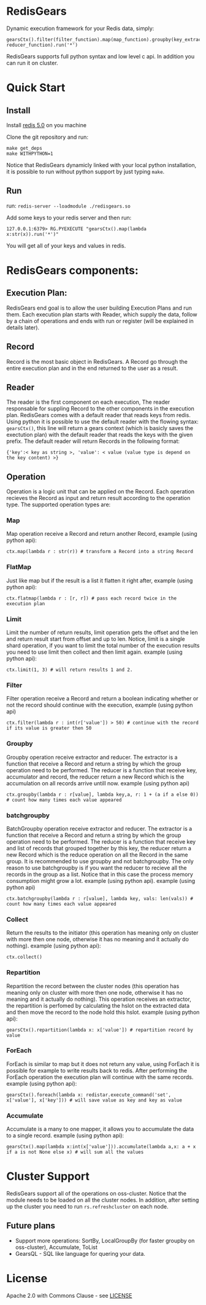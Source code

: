 # RedisGears
Dynamic execution framework for your Redis data, simply:
```
gearsCtx().filter(filter_function).map(map_function).groupby(key_extractor_function, reducer_function).run('*')
```
RedisGears supports full python syntax and low level c api. In addition you can run it on cluster.

# Quick Start

## Install
Install [redis 5.0](https://redis.io/) on you machine

Clone the git repository and run:
```
make get_deps
make WITHPYTHON=1
```

Notice that RedisGears dynamicly linked with your local python installation, it is possible to run without python support by just typing `make`.

## Run
run: `redis-server --loadmodule ./redisgears.so`

Add some keys to your redis server and then run:
```
127.0.0.1:6379> RG.PYEXECUTE "gearsCtx().map(lambda x:str(x)).run('*')"
```
You will get all of your keys and values in redis.

# RedisGears components:
## Execution Plan:
RedisGears end goal is to allow the user building Execution Plans and run them. Each execution plan starts with Reader, which supply the data, follow by a chain of operations and ends with run or register (will be explained in details later).

## Record
Record is the most basic object in RedisGears. A Record go through the entire execution plan and in the end returned to the user as a result.

## Reader
The reader is the first component on each execution, The reader responsable for suppling Record to the other components in the execution plan. RedisGears comes with a default reader that reads keys from redis. Using python it is possible to use the default reader with the flowing syntax: `gearsCtx()`, this line will return a gears context (which is basicly saves the exectution plan) with the default reader that reads the keys with the given prefix. The default reader will return Records in the following format:
```
{'key':< key as string >, 'value': < value (value type is depend on the key content) >}
```

## Operation
Operation is a logic unit that can be applied on the Record. Each operation recieves the Record as input and return result according to the operation type. The supported operation types are:

### Map
Map operation receive a Record and return another Record, example (using python api):
```
ctx.map(lambda r : str(r)) # transform a Record into a string Record
```

### FlatMap
Just like map but if the result is a list it flatten it right after, example (using python api):
```
ctx.flatmap(lambda r : [r, r]) # pass each record twice in the execution plan
```

### Limit
Limit the number of return results, limit operation gets the offset and the len and return result start from offset and up to len. Notice, limit is a single shard operation, if you want to limit the total number of the execution results you need to use limit then collect and then limit again. example (using python api):
```
ctx.limit(1, 3) # will return results 1 and 2.
```

### Filter
Filter operation receive a Record and return a boolean indicating whether or not the record should continue with the execution, example (using python api)
```
ctx.filter(lambda r : int(r['value']) > 50) # continue with the record if its value is greater then 50
```

### Groupby
Groupby operation receive extractor and reducer. The extractor is a function that receive a Record and return a string by which the group operation need to be performed. The reducer is a function that receive key, accumulator and record, the reducer return a new Record which is the accumulation on all records arrive untill now. example (using python api)
```
ctx.groupby(lambda r : r[value], lambda key,a, r: 1 + (a if a else 0)) # count how many times each value appeared
```

### batchgroupby
BatchGroupby operation receive extractor and reducer. The extractor is a function that receive a Record and return a string by which the group operation need to be performed. The reducer is a function that receive key and list of records that grouped together by this key, the reducer return a new Record which is the reduce operation on all the Record in the same group.
It is recommended to use groupby and not batchgroupby. The only reason to use batchgroupby is if you want the reducer to recieve all the records in the group as a list. Notice that in this case the process memory consumption might grow a lot. example (using python api).
example (using python api)
```
ctx.batchgroupby(lambda r : r[value], lambda key, vals: len(vals)) # count how many times each value appeared
```

### Collect
Return the results to the initiator (this operation has meaning only on cluster with more then one node, otherwise it has no meaning and it actually do nothing). example (using python api):
```
ctx.collect()
```

### Repartition
Repartition the record between the cluster nodes (this operation has meaning only on cluster with more then one node, otherwise it has no meaning and it actually do nothing). This operation receives an extractor, the repartition is perfomed by calculating the hslot on the extracted data and then move the record to the node hold this hslot.
example (using python api):
```
gearsCtx().repartition(lambda x: x['value']) # repartition record by value
```

### ForEach
ForEach is similar to map but it does not return any value, using ForEach it is possible for example to write results back to redis. After performing the ForEach operation the execution plan will continue with the same records.
example (using python api):
```
gearsCtx().foreach(lambda x: redistar.execute_command('set', x['value'], x['key'])) # will save value as key and key as value
```

### Accumulate
Accumulate is a many to one mapper, it allows you to accumulate the data to a single record.
example (using python api):
```
gearsCtx().map(lambda x:int(x['value'])).accumulate(lambda a,x: a + x if a is not None else x) # will sum all the values
```

# Cluster Support
RedisGears support all of the operations on oss-cluster. Notice that the module needs to be loaded on all the cluster nodes. In addition, after setting up the cluster you need to run `rs.refreshcluster` on each node.

## Future plans
* Support more operations: SortBy, LocalGroupBy (for faster groupby on oss-cluster), Accumulate, ToList
* GearsQL - SQL like language for quering your data.

# License

Apache 2.0 with Commons Clause - see [LICENSE](LICENSE)

